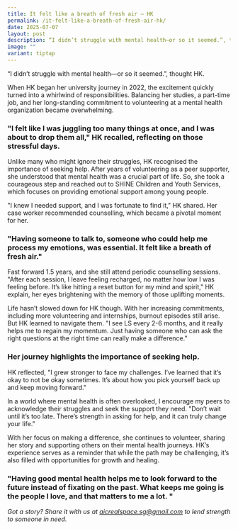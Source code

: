 ```yaml
---
title: It felt like a breath of fresh air – HK
permalink: /it-felt-like-a-breath-of-fresh-air-hk/
date: 2025-07-07
layout: post
description: “I didn’t struggle with mental health—or so it seemed.”, thought HK.
image: ""
variant: tiptap
---
```

<p>“I didn’t struggle with mental health—or so it seemed.”, thought HK.</p>
<p>When HK began her university journey in 2022, the excitement quickly turned
into a whirlwind of responsibilities. Balancing her studies, a part-time
job, and her long-standing commitment to volunteering at a mental health
organization became overwhelming.</p>
<h3><strong>"I felt like I was juggling too many things at once, and I was about to drop them all," HK recalled, reflecting on those stressful days.</strong></h3>
<p>Unlike many who might ignore their struggles, HK recognised the importance
of seeking help. After years of volunteering as a peer supporter, she understood
that mental health was a crucial part of life. So, she took a courageous
step and reached out to SHINE Children and Youth Services, which focuses
on providing emotional support among young people.</p>
<p>"I knew I needed support, and I was fortunate to find it," HK shared.
Her case worker recommended counselling, which became a pivotal moment
for her.</p>
<h3><strong>"Having someone to talk to, someone who could help me process my emotions, was essential. It felt like a breath of fresh air."</strong></h3>
<p>Fast forward 1.5 years, and she still attend periodic counselling sessions.
"After each session, I leave feeling recharged, no matter how low I was
feeling before. It’s like hitting a reset button for my mind and spirit,"
HK explain, her eyes brightening with the memory of those uplifting moments.</p>
<p>Life hasn’t slowed down for HK though. With her increasing commitments,
including more volunteering and internships, burnout episodes still arise.
But HK learned to navigate them. "I see LS every 2-6 months, and it really
helps me to regain my momentum. Just having someone who can ask the right
questions at the right time can really make a difference."</p>
<h3><strong>Her journey highlights the importance of seeking help.</strong></h3>
<p>HK reflected, "I grew stronger to face my challenges. I’ve learned that
it’s okay to not be okay sometimes. It’s about how you pick yourself back
up and keep moving forward."</p>
<p>In a world where mental health is often overlooked, I encourage my peers
to acknowledge their struggles and seek the support they need. "Don’t wait
until it’s too late. There’s strength in asking for help, and it can truly
change your life."</p>
<p>With her focus on making a difference, she continues to volunteer, sharing
her story and supporting others on their mental health journeys. HK’s experience
serves as a reminder that while the path may be challenging, it’s also
filled with opportunities for growth and healing.</p>
<h3><strong>"Having good mental health helps me to look forward to the future instead of fixating on the past. What keeps me going is the people I love, and that matters to me a lot. "</strong></h3>
<p><em>Got a story? Share it with us at <a href="mailto:aicrealspace.sg@gmail.com" rel="noopener noreferrer nofollow" target="_blank"><u>aicrealspace.sg@gmail.com</u></a> to lend strength to someone in need.</em>
</p>